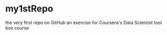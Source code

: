 # my1stRepo
the very first repo on GitHub
an exercise for Coursera's Data Scientist tool box course
